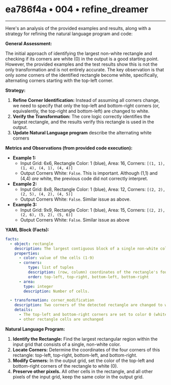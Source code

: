 # ea786f4a • 004 • refine_dreamer

---
Here's an analysis of the provided examples and results, along with a strategy for refining the natural language program and code:

**General Assessment:**

The initial approach of identifying the largest non-white rectangle and checking if its corners are white (0) in the output is a good starting point. However, the provided examples and the test results show this is not the only transformation and is not entirely accurate. The key observation is that only *some* corners of the identified rectangle become white, specifically, alternating corners starting with the top-left corner.

**Strategy:**

1.  **Refine Corner Identification:** Instead of assuming all corners change, we need to specify that only the top-left and bottom-right corners (or, equivalently, the top-right and bottom-left) are changed to white.
2.  **Verify the Transformation:** The core logic correctly identifies the largest rectangle, and the results verify this rectangle is used in the output.
3. **Update Natural Language program** describe the alternating white corners

**Metrics and Observations (from provided code execution):**

*   **Example 1:**
    *   Input Grid: 6x6, Rectangle Color: 1 (blue), Area: 16, Corners: `[(1, 1), (1, 4), (4, 1), (4, 4)]`
    *   Output Corners White: `False`. This is important. Although (1,1) and (4,4) *are* white, the previous code did not correctly interpret.
*   **Example 2:**
    *   Input Grid: 8x8, Rectangle Color: 1 (blue), Area: 12, Corners: `[(2, 2), (2, 5), (4, 2), (4, 5)]`
    *   Output Corners White: `False`. Similar issue as above.
*   **Example 3:**
    *   Input Grid: 9x9, Rectangle Color: 1 (blue), Area: 15, Corners: `[(2, 2), (2, 6), (5, 2), (5, 6)]`
    *    Output Corners White: `False`. Similar issue as above

**YAML Block (Facts):**

```yaml
facts:
  - object: rectangle
    description: The largest contiguous block of a single non-white color.
    properties:
      - color: value of the cells (1-9)
      - corners:
          type: list of tuples
          description: (row, column) coordinates of the rectangle's four corners.
          order: top-left, top-right, bottom-left, bottom-right
      - area:
        type: integer
        description: Number of cells.

  - transformation: corner_modification
    description: Two corners of the detected rectangle are changed to white.
    details:
      - The top-left and bottom-right corners are set to color 0 (white).
      - other rectangle cells are unchanged

```

**Natural Language Program:**

1.  **Identify the Rectangle:** Find the largest rectangular region within the input grid that consists of a single, non-white color.
2.  **Locate Corners:** Determine the coordinates of the four corners of this rectangle: top-left, top-right, bottom-left, and bottom-right.
3.  **Modify Corners:** In the output grid, set the color of the top-left and bottom-right corners of the rectangle to white (0).
4. **Preserve other pixels.** All other cells in the rectangle, and all other pixels of the input grid, keep the same color in the output grid.


